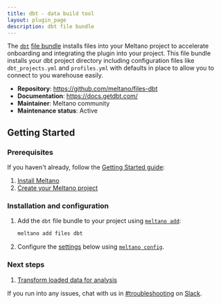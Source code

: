 ```yaml
---
title: dbt - data build tool
layout: plugin_page
description: dbt file bundle
---
```


The [`dbt`](https://www.getdbt.com) [file bundle](https://docs.meltano.com/concepts/plugins#file-bundles) installs files into your Meltano project to accelerate onboarding and integrating the plugin into your project.
This file bundle installs your dbt project directory including configuration files like `dbt_projects.yml` and `profiles.yml` with defaults in place to allow you to connect to you warehouse easily.

- **Repository**: <https://github.com/meltano/files-dbt>
- **Documentation**: <https://docs.getdbt.com/>
- **Maintainer**: Meltano community
- **Maintenance status**: Active

## Getting Started

### Prerequisites

If you haven't already, follow the [Getting Started guide](https://docs.meltano.com/getting-started.html):

1. [Install Meltano](https://docs.meltano.com/getting-started.html#install-meltano)
1. [Create your Meltano project](https://docs.meltano.com/getting-started.html#create-your-meltano-project)

### Installation and configuration

1. Add the `dbt` file bundle to your project using [`meltano add`](https://docs.meltano.com/command-line-interface.html#add):

    ```bash
    meltano add files dbt
    ```

1. Configure the [settings](#settings) below using [`meltano config`](https://docs.meltano.com/command-line-interface.html#config).

### Next steps

1. [Transform loaded data for analysis](https://docs.meltano.com/getting-started.html#transform-loaded-data-for-analysis)

If you run into any issues, chat with us in [#troubleshooting](https://meltano.slack.com/archives/C01TCRBBJD7) on [Slack](https://meltano.com/slack).
